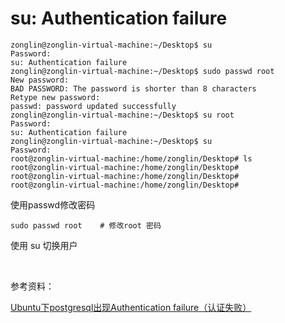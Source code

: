 # su: Authentication failure



```shell
zonglin@zonglin-virtual-machine:~/Desktop$ su
Password: 
su: Authentication failure
zonglin@zonglin-virtual-machine:~/Desktop$ sudo passwd root
New password: 
BAD PASSWORD: The password is shorter than 8 characters
Retype new password: 
passwd: password updated successfully
zonglin@zonglin-virtual-machine:~/Desktop$ su root
Password: 
su: Authentication failure
zonglin@zonglin-virtual-machine:~/Desktop$ su
Password: 
root@zonglin-virtual-machine:/home/zonglin/Desktop# ls
root@zonglin-virtual-machine:/home/zonglin/Desktop# 
root@zonglin-virtual-machine:/home/zonglin/Desktop# 
root@zonglin-virtual-machine:/home/zonglin/Desktop# 
```

使用passwd修改密码

```shell
sudo passwd root	# 修改root 密码
```

使用 su 切换用户

‍

参考资料：

[Ubuntu下postgresql出现Authentication failure（认证失败）](https://www.cnblogs.com/liuyanerfly/p/13427361.html#:~:text=%E5%BD%93%E6%88%91%E4%BB%AC%E6%83%B3%E5%9C%A8%E5%88%9A%E5%AE%89%E8%A3%85,%E5%88%B0root%E7%94%A8%E6%88%B7%E3%80%82)
